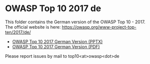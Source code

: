 # OWASP Top 10 2017 de

This folder contains the German version of the OWASP Top 10 - 2017.<br>
The official website is here: https://owasp.org/www-project-top-ten/2017/de/

- [OWASP Top 10 2017 German Version (PPTX)](https://github.com/OWASP/Top10/blob/master/2017/de/OWASP%20Top%2010-2017_de_V1.0.pptx)
- [OWASP Top 10 2017 German Version (PDF)](https://github.com/OWASP/Top10/blob/master/2017/de/OWASP%20Top%2010-2017_de_V1.0.pdf)

Please report issues by mail to top10\<at\>owasp\<dot\>de 
